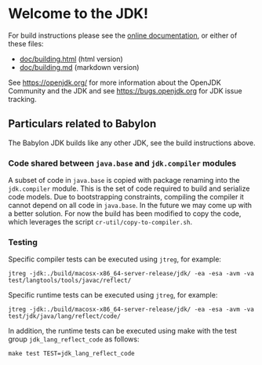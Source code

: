 # Welcome to the JDK!

For build instructions please see the
[online documentation](https://openjdk.org/groups/build/doc/building.html),
or either of these files:

- [doc/building.html](doc/building.html) (html version)
- [doc/building.md](doc/building.md) (markdown version)

See <https://openjdk.org/> for more information about the OpenJDK
Community and the JDK and see <https://bugs.openjdk.org> for JDK issue
tracking.

## Particulars related to Babylon

The Babylon JDK builds like any other JDK, see the build instructions above.

### Code shared between `java.base` and `jdk.compiler` modules

A subset of code in `java.base` is copied with package renaming into
the `jdk.compiler` module. This is the set of code required to build
and serialize code models. Due to bootstrapping constraints, compiling
the compiler it cannot depend on all code in `java.base`. In the future
we may come up with a better solution. For now the build has been modified
to copy the code, which leverages the script `cr-util/copy-to-compiler.sh`.

### Testing

Specific compiler tests can be executed using `jtreg`, for example:

```
jtreg -jdk:./build/macosx-x86_64-server-release/jdk/ -ea -esa -avm -va test/langtools/tools/javac/reflect/
```

Specific runtime tests can be executed using `jtreg`, for example:

```
jtreg -jdk:./build/macosx-x86_64-server-release/jdk/ -ea -esa -avm -va test/jdk/java/lang/reflect/code/
```

In addition, the runtime tests can be executed using make with the test group
`jdk_lang_reflect_code` as follows:

```
make test TEST=jdk_lang_reflect_code
```
